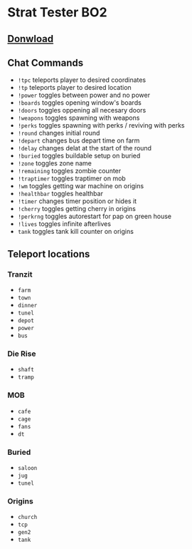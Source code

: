 # Strat Tester BO2

## [**Donwload**](https://github.com/Fraagaa/Strat-Tester-BO2/releases/latest/download/Strat.Tester.rar)

## Chat Commands
- `!tpc` teleports player to desired coordinates
- `!tp` teleports player to desired location
- `!power` toggles between power and no power
- `!boards` toggles opening window's boards
- `!doors` toggles oppening all necesary doors
- `!weapons` toggles spawning with weapons
- `!perks` toggles spawning with perks / reviving with perks
- `!round` changes initial round
- `!depart` changes bus depart time on farm
- `!delay` changes delat at the start of the round
- `!buried` toggles buildable setup on buried
- `!zone` toggles zone name
- `!remaining` toggles zombie counter
- `!traptimer` toggles traptimer on mob
- `!wm` toggles getting war machine on origins
- `!healthbar` toggles healthbar
- `!timer` changes timer position or hides it
- `!cherry` toggles getting cherry in origins
- `!perkrng` toggles autorestart for pap on green house
- `!lives` toggles infinite afterlives
- `tank` toggles tank kill counter on origins

## Teleport locations
### Tranzit
- `farm`
- `town`
- `dinner`
- `tunel`
- `depot`
- `power`
- `bus`
### Die Rise
- `shaft`
- `tramp`
### MOB
- `cafe`
- `cage`
- `fans`
- `dt`
### Buried
- `saloon`
- `jug`
- `tunel`
### Origins
- `church`
- `tcp`
- `gen2`
- `tank`
